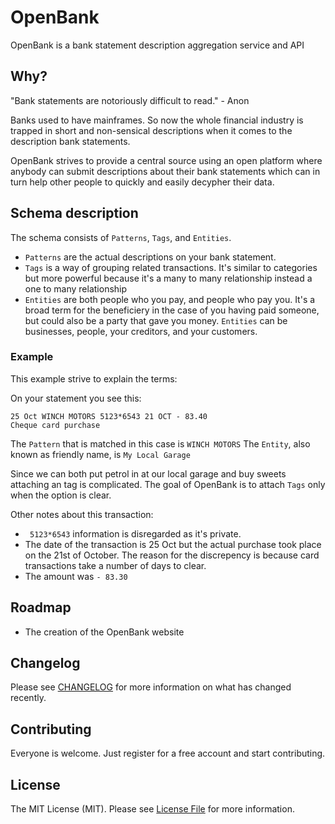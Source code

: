 # OpenBank

OpenBank is a bank statement description aggregation service and API

## Why?

"Bank statements are notoriously difficult to read." - Anon

Banks used to have mainframes. So now the whole financial industry is trapped in short and non-sensical descriptions when it comes to the description bank statements.

OpenBank strives to provide a central source using an open platform where anybody can submit descriptions about their bank statements which can in turn help other people to quickly and easily decypher their data.

## Schema description

The schema consists of `Patterns`, `Tags`, and `Entities`.

- `Patterns` are the actual descriptions on your bank statement.
- `Tags` is a way of grouping related transactions. It's similar to categories but more powerful because it's a many to many relationship instead a one to many relationship
- `Entities` are both people who you pay, and people who pay you. It's a broad term for the beneficiery in the case of you having paid someone, but could also be a party that gave you money. `Entities` can be businesses, people, your creditors, and your customers.

### Example

This example strive to explain the terms:

On your statement you see this:

```
25 Oct WINCH MOTORS 5123*6543 21 OCT - 83.40
Cheque card purchase
```

The `Pattern` that is matched in this case is `WINCH MOTORS`
The `Entity`, also known as friendly name, is `My Local Garage`

Since we can both put petrol in at our local garage and buy sweets attaching an tag is complicated. The goal of OpenBank is to attach `Tags` only when the option is clear.

Other notes about this transaction:

- ` 5123*6543` information is disregarded as it's private.
- The date of the transaction is 25 Oct but the actual purchase took place on the 21st of October. The reason for the discrepency is because card transactions take a number of days to clear.
- The amount was `- 83.30`

## Roadmap

- The creation of the OpenBank website

## Changelog

Please see [CHANGELOG](CHANGELOG.md) for more information on what has changed recently.

## Contributing

Everyone is welcome. Just register for a free account and start contributing.

## License

The MIT License (MIT). Please see [License File](LICENSE.md) for more information.